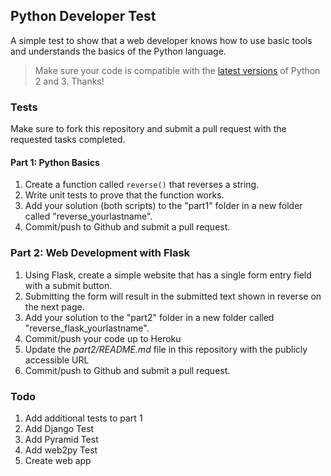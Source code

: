 ## Python Developer Test

A simple test to show that a web developer knows how to use basic tools and understands the basics of the Python language.

> Make sure your code is compatible with the [latest versions](https://www.python.org/downloads/) of Python 2 and 3. Thanks!

###  Tests

Make sure to fork this repository and submit a pull request with the requested tasks completed.

#### Part 1: Python Basics

1. Create a function called `reverse()` that reverses a string.
1. Write unit tests to prove that the function works.
1. Add your solution (both scripts) to the "part1" folder in a new folder called "reverse_yourlastname".
1. Commit/push to Github and submit a pull request.

### Part 2: Web Development with Flask

1. Using Flask, create a simple website that has a single form entry field with a submit button.
1. Submitting the form will result in the submitted text shown in reverse on the next page.
1. Add your solution to the "part2" folder in a new folder called "reverse_flask_yourlastname".
1. Commit/push your code up to Heroku
1. Update the *part2/README.md* file in this repository with the publicly accessible URL
1. Commit/push to Github and submit a pull request.

### Todo

1. Add additional tests to part 1
1. Add Django Test
1. Add Pyramid Test
1. Add web2py Test
1. Create web app